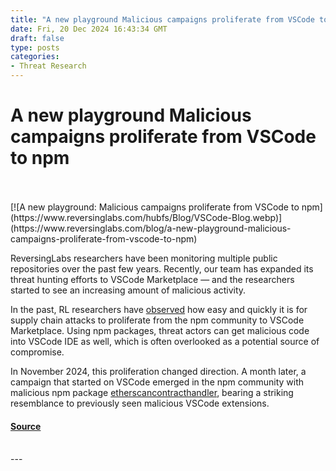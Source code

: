 ```yaml
---
title: "A new playground Malicious campaigns proliferate from VSCode to npm"
date: Fri, 20 Dec 2024 16:43:34 GMT
draft: false
type: posts
categories: 
- Threat Research
---
```

# A new playground Malicious campaigns proliferate from VSCode to npm

<br/>

<br/>
[![A new playground: Malicious campaigns proliferate from VSCode to npm](https://www.reversinglabs.com/hubfs/Blog/VSCode-Blog.webp)](https://www.reversinglabs.com/blog/a-new-playground-malicious-campaigns-proliferate-from-vscode-to-npm)

ReversingLabs researchers have been monitoring multiple public repositories over the past few years. Recently, our team has expanded its threat hunting efforts to VSCode Marketplace — and the researchers started to see an increasing amount of malicious activity.   
  
In the past, RL researchers have [observed](https://www.reversinglabs.com/blog/vs-code-ide-hack-how-supply-chain-attacks-can-proliferate-between-developer-ecosystems) how easy and quickly it is for supply chain attacks to proliferate from the npm community to VSCode Marketplace. Using npm packages, threat actors can get malicious code into VSCode IDE as well, which is often overlooked as a potential source of compromise.  
  
In November 2024, this proliferation changed direction. A month later, a campaign that started on VSCode emerged in the npm community with malicious npm package [etherscancontracthandler](https://secure.software/npm/packages/etherscancontracthandler/4.0.0), bearing a striking resemblance to previously seen malicious VSCode extensions.

#### [Source](https://www.reversinglabs.com/blog/a-new-playground-malicious-campaigns-proliferate-from-vscode-to-npm)

<br/>
---
